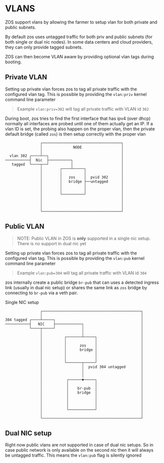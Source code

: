 # VLANS

ZOS support vlans by allowing the farmer to setup vlan for both private and public subnets.

By default zos uses untagged traffic for both priv and public subnets (for both single or dual nic nodes). In some data centers and cloud providers, they can only provide tagged subnets.

ZOS can then become VLAN aware by providing optional vlan tags during booting.

## Private VLAN

Setting up private vlan forces zos to tag all private traffic with the configured vlan tag. This is possible by providing the `vlan:priv` kernel command line parameter

> Example `vlan:priv=302` will tag all private traffic with VLAN id `302`

During boot, zos tries to find the first interface that has ipv4 (over dhcp) normally all interfaces are probed until one of them actually get an IP. If a vlan ID is set, the probing also happen on the proper vlan, then the private default bridge (called `zos`) is then setup correctly with the proper vlan

```
                ┌────────────────────────────────────┐
                │              NODE                  │
                │                                    │
  vlan 302 ┌────┴──┐                                 │
───────────┤  Nic  ├──────────┐                      │
   tagged  └────┬──┘          │                      │
                │        ┌────┴─────┐                │
                │        │          │                │
                │        │   zos    │  pvid 302      │
                │        │   bridge ├──untagged      │
                │        │          │                │
                │        │          │                │
                │        └──────────┘                │
                │                                    │
                │                                    │
                │                                    │
                └────────────────────────────────────┘
```

## Public VLAN

> NOTE: Public VLAN in ZOS is **only** supported in a single nic setup. There is no support in dual nic yet

Setting up private vlan forces zos to tag all private traffic with the configured vlan tag. This is possible by providing the `vlan:pub` kernel command line parameter

> Example `vlan:pub=304` will tag all private traffic with VLAN id `304`

zos internally create a public bridge `br-pub` that can uses a detected ingress link (usually in dual nic setup) or shares
the same link as `zos` bridge by connecting to `br-pub` via a veth pair.

Single NIC setup

```
                ┌─────────────────────────────────────────────┐
                │                                             │
304 tagged ┌────┴─────┐                                       │
───────────┤   NIC    ├────────────┐                          │
           └────┬─────┘            │                          │
                │                  │                          │
                │          ┌───────┴─────┐                    │
                │          │             │                    │
                │          │      zos    │                    │
                │          │      bridge │                    │
                │          │             │                    │
                │          │             │                    │
                │          └───────┬─────┘                    │
                │                  │  pvid 304 untagged       │
                │                  │                          │
                │                  │                          │
                │           ┌──────▼─────┐                    │
                │           │            │                    │
                │           │    br-pub  │                    │
                │           │    bridge  │                    │
                │           │            │                    │
                │           │            │                    │
                │           │            │                    │
                │           └────────────┘                    │
                │                                             │
                └─────────────────────────────────────────────┘
```

## Dual NIC setup

Right now public vlans are not supported in case of dual nic setups. So in case public network is only available on the second nic then it will always be untagged traffic. This means the `vlan:pub` flag is silently ignored
